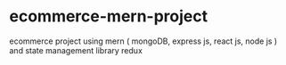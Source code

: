 # ecommerce-mern-project
ecommerce project using mern ( mongoDB, express js, react js, node js ) and state management library redux
